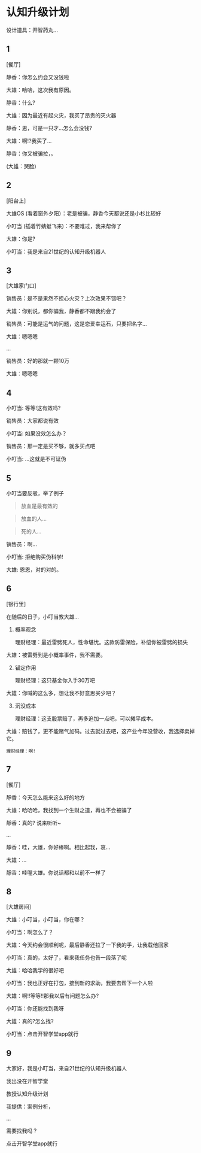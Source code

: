 # 认知升级计划

设计道具：开智药丸…

## 1 

[餐厅]

静香：你怎么约会又没钱啦

大雄：哈哈，这次我有原因。

静香：什么?

大雄：因为最近有起火灾，我买了昂贵的灭火器

静香：恩，可是一只才...怎么会没钱?

大雄：啊!?我买了...

静香：你又被骗拉，。

(大雄：哭脸) 

## 2

[阳台上]

大雄OS (看着窗外夕阳）：老是被骗，静香今天都说还是小杉比较好

小叮当 (插着竹蜻蜓飞来)：不要难过，我来帮你了

大雄：你是?

小叮当：我是来自21世纪的认知升级机器人

## 3

[大雄家门口]

销售员：是不是果然不担心火灾？上次效果不错吧？

大雄：你别说，都你骗我，静香都不跟我约会了

销售员：可能是运气的问题，这是恋爱幸运石，只要把名字...

大雄：嗯嗯嗯

...

销售员：好的那就一颗10万

大雄：嗯嗯嗯

## 4

小叮当: 等等!这有效吗? 

销售员：大家都说有效

小叮当: 如果没效怎么办？

销售员：那一定是买不够，就多买点吧

小叮当: ...这就是不可证伪

## 5

小叮当要反驳，举了例子

> 放血是最有效的

> 放血的人...

> 死的人...

销售员：啊...

小叮当: 拒绝购买伪科学!

大雄: 恩恩，对的对的。

## 6

[银行里]

在随后的日子，小叮当教大雄...

1. 概率观念

	理财经理：最近雷劈死人，性命堪忧。这款防雷保险，补偿你被雷劈的损失 
  
  大雄：被雷劈到是小概率事件，我不需要。

2. 锚定作用

	理财经理：这只基金你入手30万吧  
  
  大雄：你喊的这么多，想让我不好意思买少吧？

3. 沉没成本

	理财经理：这支股票赔了，再多追加一点吧，可以摊平成本。 
  
  大雄：赔钱了，更不能赌气加码。过去就过去吧，这产业今年没营收，我选择卖掉它。

	理财经理：啊!

## 7 

[餐厅]

靜香：今天怎么能来这么好的地方

大雄：哈哈哈，我找到一个生财之道，再也不会被骗了

靜香：真的? 说来听听~

...

靜香：哇，大雄，你好棒啊。相比起我，哀...

大雄：...

靜香：哇喔大雄。你说话都和以前不一样了

## 8

[大雄房间]

大雄：小叮当，小叮当，你在哪？

小叮当：啊怎么了？

大雄：今天约会很顺利呢，最后静香还拉了一下我的手，让我载他回家

小叮当：真的，太好了，看来我任务也告一段落了呢

大雄：哈哈我学的很好吧

小叮当：我也正好在打包，接到新的求助，我要去帮下一个人啦

大雄：啊!!等等!!那我以后有问题怎么办?

小叮当：你还能找到我呀

大雄：真的?怎么找?

小叮当：点击开智学堂app就行


## 9

大家好，我是小叮当，来自21世纪的认知升级机器人

我出没在开智学堂

教授认知升级计划

我提供：案例分析，

...

需要找我吗？

点击开智学堂app就行
